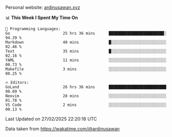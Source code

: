 Personal website: [ardinusawan.xyz](https://ardinusawan.xyz)

<!--START_SECTION:waka-->
📊 **This Week I Spent My Time On** 

```text
💬 Programming Languages: 
Go                       25 hrs 36 mins      ████████████████████████░   94.39 % 
Markdown                 40 mins             █░░░░░░░░░░░░░░░░░░░░░░░░   02.46 % 
Text                     35 mins             █░░░░░░░░░░░░░░░░░░░░░░░░   02.16 % 
YAML                     11 mins             ░░░░░░░░░░░░░░░░░░░░░░░░░   00.73 % 
Makefile                 3 mins              ░░░░░░░░░░░░░░░░░░░░░░░░░   00.25 % 

🔥 Editors: 
GoLand                   26 hrs 36 mins      █████████████████████████   98.09 % 
Neovim                   28 mins             ░░░░░░░░░░░░░░░░░░░░░░░░░   01.78 % 
VS Code                  2 mins              ░░░░░░░░░░░░░░░░░░░░░░░░░   00.13 % 
```


 Last Updated on 27/02/2025 22:20:18 UTC
<!--END_SECTION:waka-->
Data taken from https://wakatime.com/@ardinusawan
